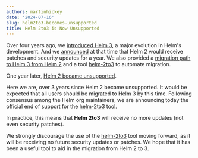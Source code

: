 ```yaml
---
authors: martinhickey
date: '2024-07-16'
slug: helm2to3-becomes-unsupported
title: Helm 2to3 is Now Unsupported
---
```



Over four years ago, we [introduced Helm 3](https://helm.sh/blog/helm-3-released/), a major evolution in Helm's development. And we [announced](https://helm.sh/blog/2019-10-22-helm-2150-released/) at that time that Helm 2 would receive patches and security updates for a year. We also provided a [migration path to Helm 3 from Helm 2](https://helm.sh/docs/topics/v2_v3_migration/) and a tool [helm-2to3](https://github.com/helm/helm-2to3) to automate migration.
<!-- truncate -->

One year later, [Helm 2 became unsupported](https://helm.sh/blog/helm-2-becomes-unsupported/).

Here we are, over 3 years since Helm 2 became unsupported. It would be expected that all users should be migrated to Helm 3 by this time. Following consensus among the Helm org maintainers, we are announcing today the official end of support for the [helm-2to3](https://github.com/helm/helm-2to3) tool.

In practice, this means that **Helm 2to3** will receive no more updates (not even security patches).

We strongly discourage the use of the [helm-2to3](https://github.com/helm/helm-2to3) tool moving forward, as it will be receiving no future security updates or patches. We hope that it has been a useful tool to aid in the migration from Helm 2 to 3.

